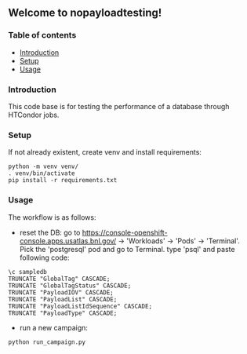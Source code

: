 ## Welcome to nopayloadtesting!
### Table of contents
* [Introduction](#introduction)
* [Setup](#setup)
* [Usage](#usage)

### Introduction
This code base is for testing the performance of a database
through HTCondor jobs.

### Setup
If not already existent, create venv and install requirements:
```
python -m venv venv/
. venv/bin/activate
pip install -r requirements.txt
```

### Usage
The workflow is as follows:
* reset the DB: go to https://console-openshift-console.apps.usatlas.bnl.gov/
 -> 'Workloads' -> 'Pods' -> 'Terminal'. Pick the 'postgresql' pod and go to Terminal.
type 'psql' and paste following code:
```
\c sampledb
TRUNCATE "GlobalTag" CASCADE;
TRUNCATE "GlobalTagStatus" CASCADE;
TRUNCATE "PayloadIOV" CASCADE;
TRUNCATE "PayloadList" CASCADE;
TRUNCATE "PayloadListIdSequence" CASCADE;
TRUNCATE "PayloadType" CASCADE;
```

* run a new campaign:
```
python run_campaign.py
```